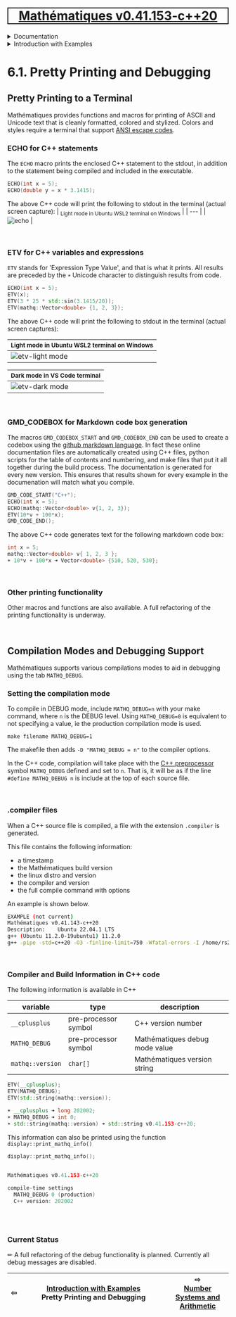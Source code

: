 [<h1 style='border: 2px solid; text-align: center'>Mathématiques v0.41.153-c++20</h1>](../../../README.md)

<details>

<summary>Documentation</summary>

# [Documentation](../../README.md)<br>
Chapter 1. [License](../../license/README.md)<br>
Chapter 2. [About](../../about/README.md)<br>
Chapter 3. [Objectives](../../objectives/README.md)<br>
Chapter 4. [Status & Release Notes](../../status-release/README.md)<br>
Chapter 5. [Upcoming Development](../../development-schedule/README.md)<br>
Chapter 6. _Introduction with Examples_ <br>
Chapter 7. [Installation](../../installation/README.md)<br>
Chapter 8. [Your First Mathématiques Project](../../first-project/README.md)<br>
Chapter 9. [Usage Guide: Syntax, Data Types, Functions, etc](../../user-guide/README.md)<br>
Chapter 10. [Benchmarks](../../benchmarks/README.md)<br>
Chapter 11. [Tests](../../test/README.md)<br>
Chapter 12. [Developer Guide: Modifying and Extending Mathématiques](../../developer-guide/README.md)<br>


</details>



<details>

<summary>Introduction with Examples</summary>

# [6. Introduction with Examples](../README.md)<br>

6.1. _Pretty Printing and Debugging_ <br>
6.2. [Number Systems and Arithmetic](../numbers/README.md)<br>
6.3. [Vectors, Matrices, and MultiArrays](../multiarrays/README.md)<br>
6.4. [Nested MultiArrays](../nested-multiarrays/README.md)<br>
6.5. [Special Vectors, Matrices, and MultiArrays](../special-multiarrays/README.md)<br>
6.6. [MultiArray Arithmetic](../multiarray-arithmetic/README.md)<br>
6.7. [Linear Algebra](../linear-algebra/README.md)<br>
6.8. [Sorting, Masks, Slices, etc.](../sort-mask-slice/README.md)<br>
6.9. [Common and Special Mathematical Functions](../math-functions/README.md)<br>
6.10. [Mutlivariate Calculus](../multi-var-calculus/README.md)<br>
6.11. [Calculus on Complex Number Domains](../complex-calculus/README.md)<br>
6.12. [Vector Calculus and Curvilinear Coordinates](../vector-calculus/README.md)<br>
6.13. [Tensors](../tensors/README.md)<br>
6.14. [Series and transforms](../series-transforms/README.md)<br>


</details>



# 6.1. Pretty Printing and Debugging



## Pretty Printing to a Terminal
Mathématiques provides functions and macros for printing of ASCII and Unicode text that is cleanly formatted, colored and stylized.
Colors and styles require a terminal that support [ANSI escape codes](https://en.wikipedia.org/wiki/ANSI_escape_code). 
### ECHO for C++ statements
The `ECHO` macro prints the enclosed C++ statement to the stdout, in addition to the statement being compiled and included in the executable.
```C++
ECHO(int x = 5);
ECHO(double y = x * 3.1415);
```
The above C++ code will print the following to stdout in the terminal (actual screen capture):
| <sub>Light mode in Ubuntu WSL2 terminal on Windows</sub> |
| --- |
| ![echo](https://user-images.githubusercontent.com/11559541/189542553-6190eb19-ca59-4a1e-92a3-debd5aa71335.png) |


<br>

### ETV for C++ variables and expressions
`ETV` stands for 'Expression Type Value', and that is what it prints.  All results are preceded by the `☀` Unicode character to distinguish results from code.
```C++
ECHO(int x = 5);
ETV(x);
ETV(3 * 25 * std::sin(3.1415/20));
ETV(mathq::Vector<double> {1, 2, 3});
```
The above C++ code will print the following to stdout in the terminal (actual screen captures):

| <sub>Light mode in Ubuntu WSL2 terminal on Windows</sub> |
| --- |
| ![etv-light mode](https://user-images.githubusercontent.com/11559541/189542566-fcb8bd50-b9ea-4fcc-9c89-5b7c287d5487.png) |

| <sub>Dark mode in VS Code terminal</sub> |
| --- |
| ![etv-dark mode](https://user-images.githubusercontent.com/11559541/189542572-43356054-59e2-4861-9d35-a004dc1215b5.png) |


<br>

### GMD_CODEBOX for Markdown code box generation
The macros `GMD_CODEBOX_START` and `GMD_CODEBOX_END` can be used to create a codebox using the [github markdown language](https://docs.github.com/en/get-started/writing-on-github/getting-started-with-writing-and-formatting-on-github/basic-writing-and-formatting-syntax).
In fact these online documentation files are automatically created using C++ files, python scripts for the table of contents and numbering, and make files that put it all together during the build process.
The documentation is generated for every new version.
This ensures that results shown for every example in the documenation will match what you compile.
```C++
GMD_CODE_START("C++");
ECHO(int x = 5);
ECHO(mathq::Vector<double> v{1, 2, 3});
ETV(10*v + 100*x);
GMD_CODE_END();
```
The above C++ code generates text for the following markdown code box:
```C++
int x = 5;
mathq::Vector<double> v{ 1, 2, 3 };
☀ 10*v + 100*x ➜ Vector<double> {510, 520, 530};
```

<br>

### Other printing functionality
Other macros and functions are also available.
A full refactoring of the printing functionality is underway.

<br>

## Compilation Modes and Debugging Support
Mathématiques supports various compilations modes to aid in debugging using the tab `MATHQ_DEBUG`.


### Setting the compilation mode
To compile in DEBUG mode, include `MATHQ_DEBUG=n` with your make command, where `n` is the DEBUG level. 
Using `MATHQ_DEBUG=0` is equivalent to not specifying a value, ie the production compilation mode is used.
```make
make filename MATHQ_DEBUG=1
```
The makefile then adds `-D "MATHQ_DEBUG = n"` to the compiler options.

In the C++ code, compilation will take place with the [C++ preprocessor](https://cplusplus.com/doc/tutorial/preprocessor/) symbol `MATHQ_DEBUG` defined and set to `n`.
That is, it will be as if the line `#define MATHQ_DEBUG n` is include at the top of each source file.

<br>

### .compiler files
When a C++ source file is compiled, a file with the extension `.compiler` is generated.

This file contains the following information:
* a timestamp
* the Mathématiques build version
* the linux distro and version
* the compiler and version
* the full compile command with options

An example is shown below.
```bash
EXAMPLE (not current)
Mathématiques v0.41.143-c++20
Description:    Ubuntu 22.04.1 LTS
g++ (Ubuntu 11.2.0-19ubuntu1) 11.2.0
g++ -pipe -std=c++20 -O3 -finline-limit=750 -Wfatal-errors -I /home/rs2015/Mathematiques/include
```

<br>

### Compiler and Build Information in C++ code
The following information is available in C++

| variable | type | description |
| --- | --- | --- |
| `__cplusplus` | pre-processor symbol | C++ version number |
| `MATHQ_DEBUG` | pre-processor symbol | Mathématiques debug mode value |
| `mathq::version`  | `char[]` | Mathématiques version string |

```C++
ETV(__cplusplus);
ETV(MATHQ_DEBUG);
ETV(std::string(mathq::version));
```
```C++
☀ __cplusplus ➜ long 202002;
☀ MATHQ_DEBUG ➜ int 0;
☀ std::string(mathq::version) ➜ std::string v0.41.153-c++20;
```
This information can also be printed using the function `display::print_mathq_info()`
```C++
display::print_mathq_info();
```
```C++
                                                                               
Mathématiques v0.41.153-c++20 

compile-time settings
  MATHQ_DEBUG 0 (production) 
  C++ version: 202002
                                                                               
```

<br>

### Current Status
✏ A full refactoring of the debug functionality is planned.
Currently all debug messages are disabled.


| ⇦ <br />  | [Introduction with Examples](../README.md)<br />Pretty Printing and Debugging<br /><img width=1000/> | ⇨ <br />[Number Systems and Arithmetic](../numbers/README.md)   |
| ------------ | :-------------------------------: | ------------ |

